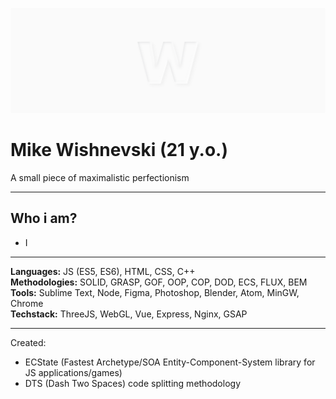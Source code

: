 
![Wishnevski GitHub Cover](./cover.png)


# Mike Wishnevski (21 y.o.)
A small piece of maximalistic perfectionism


---


## Who i am?
- I


---


**Languages:** JS (ES5, ES6), HTML, CSS, C++  
**Methodologies:** SOLID, GRASP, GOF, OOP, COP, DOD, ECS, FLUX, BEM  
**Tools:** Sublime Text, Node, Figma, Photoshop, Blender, Atom, MinGW, Chrome  
**Techstack:** ThreeJS, WebGL, Vue, Express, Nginx, GSAP  


---


Created:
- ECState (Fastest Archetype/SOA Entity-Component-System library for JS applications/games)
- DTS (Dash Two Spaces) code splitting methodology
